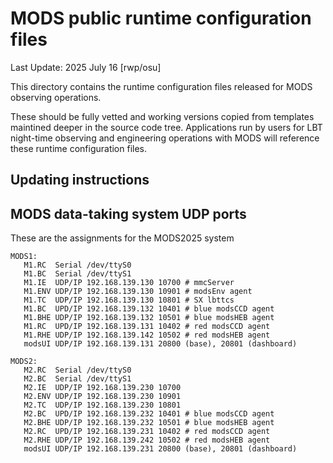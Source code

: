 # MODS public runtime configuration files

Last Update: 2025 July 16 [rwp/osu]

This directory contains the runtime configuration files released for MODS
observing operations.  

These should be fully vetted and working versions copied from templates maintined
deeper in the source code tree.  Applications run by users for LBT night-time
observing and engineering operations with MODS will reference these runtime
configuration files.

## Updating instructions

## MODS data-taking system UDP ports

These are the assignments for the MODS2025 system
```
MODS1:
   M1.RC  Serial /dev/ttyS0 
   M1.BC  Serial /dev/ttyS1
   M1.IE  UDP/IP 192.168.139.130 10700 # mmcServer
   M1.ENV UDP/IP 192.168.139.130 10901 # modsEnv agent
   M1.TC  UDP/IP 192.168.139.130 10801 # SX lbttcs
   M1.BC  UPD/IP 192.168.139.132 10401 # blue modsCCD agent
   M1.BHE UDP/IP 192.168.139.132 10501 # blue modsHEB agent
   M1.RC  UPD/IP 192.168.139.131 10402 # red modsCCD agent
   M1.RHE UDP/IP 192.168.139.142 10502 # red modsHEB agent
   modsUI UDP/IP 192.168.139.131 20800 (base), 20801 (dashboard)
   
MODS2:
   M2.RC  Serial /dev/ttyS0 
   M2.BC  Serial /dev/ttyS1
   M2.IE  UDP/IP 192.168.139.230 10700
   M2.ENV UDP/IP 192.168.139.230 10901
   M2.TC  UDP/IP 192.168.139.230 10801
   M2.BC  UPD/IP 192.168.139.232 10401 # blue modsCCD agent
   M2.BHE UDP/IP 192.168.139.232 10501 # blue modsHEB agent
   M2.RC  UPD/IP 192.168.139.231 10402 # red modsCCD agent
   M2.RHE UDP/IP 192.168.139.242 10502 # red modsHEB agent
   modsUI UDP/IP 192.168.139.231 20800 (base), 20801 (dashboard)
```

